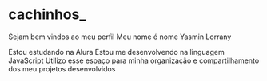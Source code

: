 # cachinhos_
Sejam bem vindos ao meu perfil 
Meu nome é nome Yasmin Lorrany

Estou estudando na Alura
Estou me desenvolvendo na linguagem JavaScript
Utilizo esse espaço para minha organização e compartilhamento dos meu projetos desenvolvidos 
